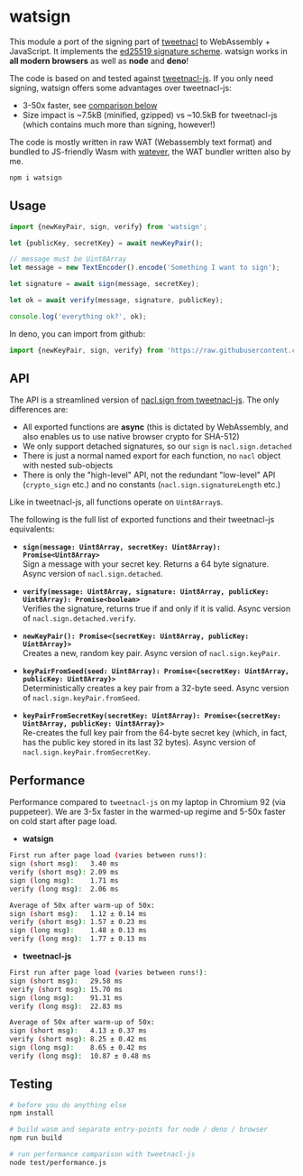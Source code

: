 # watsign

This module a port of the signing part of [tweetnacl](http://tweetnacl.cr.yp.to/) to WebAssembly + JavaScript. It implements the [ed25519 signature scheme](https://en.wikipedia.org/wiki/EdDSA#Ed25519).
watsign works in **all modern browsers** as well as **node** and **deno**!

The code is based on and tested against [tweetnacl-js](https://github.com/dchest/tweetnacl-js). If you only need signing, watsign offers some advantages over tweetnacl-js:

- 3-50x faster, see [comparison below](#performance)
- Size impact is ~7.5kB (minified, gzipped) vs ~10.5kB for tweetnacl-js (which contains much more than signing, however!)

The code is mostly written in raw WAT (Webassembly text format) and bundled to JS-friendly Wasm with [watever](https://github.com/mitschabaude/watever), the WAT bundler written also by me.

```sh
npm i watsign
```

## Usage

```js
import {newKeyPair, sign, verify} from 'watsign';

let {publicKey, secretKey} = await newKeyPair();

// message must be Uint8Array
let message = new TextEncoder().encode('Something I want to sign');

let signature = await sign(message, secretKey);

let ok = await verify(message, signature, publicKey);

console.log('everything ok?', ok);
```

In deno, you can import from github:

<!-- prettier-ignore -->
```js
import {newKeyPair, sign, verify} from 'https://raw.githubusercontent.com/mitschabaude/watsign/main/mod.ts';
```

## API

The API is a streamlined version of [nacl.sign from tweetnacl-js](https://github.com/dchest/tweetnacl-js#signatures). The only differences are:

- All exported functions are **async** (this is dictated by WebAssembly, and also enables us to use native browser crypto for SHA-512)
- We only support detached signatures, so our `sign` is `nacl.sign.detached`
- There is just a normal named export for each function, no `nacl` object with nested sub-objects
- There is only the "high-level" API, not the redundant "low-level" API (`crypto_sign` etc.) and no constants (`nacl.sign.signatureLength` etc.)

Like in tweetnacl-js, all functions operate on `Uint8Array`s.

The following is the full list of exported functions and their tweetnacl-js equivalents:

- **`sign(message: Uint8Array, secretKey: Uint8Array): Promise<Uint8Array>`**  
  Sign a message with your secret key. Returns a 64 byte signature. Async version of `nacl.sign.detached`.

- **`verify(message: Uint8Array, signature: Uint8Array, publicKey: Uint8Array): Promise<boolean>`**  
  Verifies the signature, returns true if and only if it is valid. Async version of `nacl.sign.detached.verify`.

- **`newKeyPair(): Promise<{secretKey: Uint8Array, publicKey: Uint8Array}>`**  
  Creates a new, random key pair. Async version of `nacl.sign.keyPair`.

- **`keyPairFromSeed(seed: Uint8Array): Promise<{secretKey: Uint8Array, publicKey: Uint8Array}>`**  
  Deterministically creates a key pair from a 32-byte seed. Async version of `nacl.sign.keyPair.fromSeed`.

- **`keyPairFromSecretKey(secretKey: Uint8Array): Promise<{secretKey: Uint8Array, publicKey: Uint8Array}>`**  
  Re-creates the full key pair from the 64-byte secret key (which, in fact, has the public key stored in its last 32 bytes). Async version of `nacl.sign.keyPair.fromSecretKey`.

## Performance

Performance compared to `tweetnacl-js` on my laptop in Chromium 92 (via puppeteer). We are 3-5x faster in the warmed-up regime and 5-50x faster on cold start after page load.

- **watsign**

```sh
First run after page load (varies between runs!):
sign (short msg):   3.40 ms
verify (short msg): 2.09 ms
sign (long msg):    1.71 ms
verify (long msg):  2.06 ms

Average of 50x after warm-up of 50x:
sign (short msg):   1.12 ± 0.14 ms
verify (short msg): 1.57 ± 0.23 ms
sign (long msg):    1.48 ± 0.13 ms
verify (long msg):  1.77 ± 0.13 ms
```

- **tweetnacl-js**

```sh
First run after page load (varies between runs!):
sign (short msg):   29.58 ms
verify (short msg): 15.70 ms
sign (long msg):    91.31 ms
verify (long msg):  22.83 ms

Average of 50x after warm-up of 50x:
sign (short msg):   4.13 ± 0.37 ms
verify (short msg): 8.25 ± 0.42 ms
sign (long msg):    8.65 ± 0.42 ms
verify (long msg):  10.87 ± 0.48 ms
```

## Testing

```sh
# before you do anything else
npm install

# build wasm and separate entry-points for node / deno / browser
npm run build

# run performance comparison with tweetnacl-js
node test/performance.js
```
